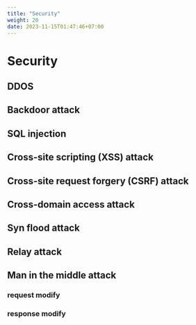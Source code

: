 ```yaml
---
title: "Security"
weight: 20
date: 2023-11-15T01:47:46+07:00
---
```


# Security

## DDOS

## Backdoor attack

## SQL injection

## Cross-site scripting (XSS) attack

## Cross-site request forgery (CSRF) attack

## Cross-domain access attack

## Syn flood attack

## Relay attack

## Man in the middle attack

### request modify

### response modify
